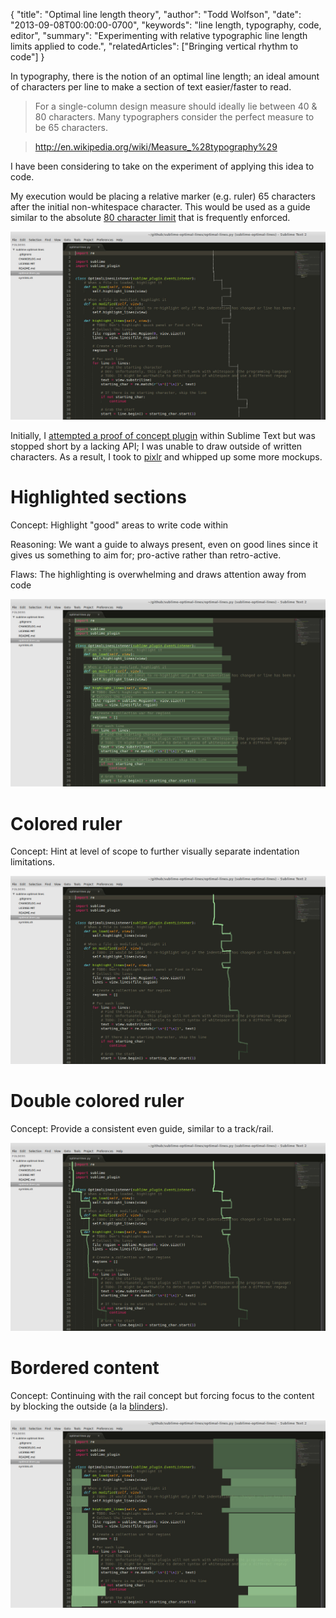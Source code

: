 {
  "title": "Optimal line length theory",
  "author": "Todd Wolfson",
  "date": "2013-09-08T00:00:00-0700",
  "keywords": "line length, typography, code, editor",
  "summary": "Experimenting with relative typographic line length limits applied to code.",
  "relatedArticles": ["Bringing vertical rhythm to code"]
}

In typography, there is the notion of an optimal line length; an ideal amount of characters per line to make a section of text easier/faster to read.

> For a single-column design measure should ideally lie between 40 & 80 characters. Many typographers consider the perfect measure to be 65 characters.

> http://en.wikipedia.org/wiki/Measure_%28typography%29

I have been considering to take on the experiment of applying this idea to code.

My execution would be placing a relative marker (e.g. ruler) 65 characters after the initial non-whitespace character. This would be used as a guide similar to the absolute [80 character limit][] that is frequently enforced.

[80 character limit]: http://en.wikipedia.org/wiki/Characters_per_line

[![Optimal line length sketch][continuous]][continuous]

[continuous]: /public/images/articles/optimal-line-length-theory/optimal-ruler-continuous.jpg

Initially, I [attempted a proof of concept plugin][optimal-lines] within Sublime Text but was stopped short by a lacking API; I was unable to draw outside of written characters. As a result, I took to [pixlr][] and whipped up some more mockups.

[optimal-lines]: https://github.com/twolfson/sublime-optimal-lines
[pixlr]: http://pixlr.com/editor/

# Highlighted sections
Concept: Highlight "good" areas to write code within

Reasoning: We want a guide to always present, even on good lines since it gives us something to aim for; pro-active rather than retro-active.

Flaws: The highlighting is overwhelming and draws attention away from code

[![Highlighted sections][highlighted]][highlighted]

[highlighted]: /public/images/articles/optimal-line-length-theory/optimal-highlight.jpg

# Colored ruler
Concept: Hint at level of scope to further visually separate indentation limitations.

[![Colored ruler][colored]][colored]

[colored]: /public/images/articles/optimal-line-length-theory/optimal-colored-ruler-continuous.jpg

# Double colored ruler
Concept: Provide a consistent even guide, similar to a track/rail.

[![Double colored ruler][double-colored]][double-colored]

[double-colored]: /public/images/articles/optimal-line-length-theory/optimal-lines-double-ruler.jpg

# Bordered content
Concept: Continuing with the rail concept but forcing focus to the content by blocking the outside (a la [blinders][]).

[![Bordered content][bordered]][bordered]

[blinders]: http://en.wikipedia.org/wiki/Blinders
[bordered]: /public/images/articles/optimal-line-length-theory/optimal-lines-bordered.jpg
